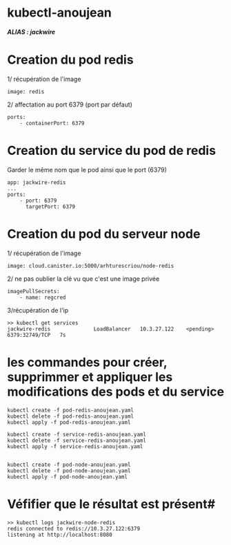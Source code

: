 # kubectl-anoujean #

***ALIAS : jackwire***

# Creation du pod redis #
1/ récupération de l'image
```
image: redis
```

2/ affectation au port 6379 (port par défaut)
```
ports:
    - containerPort: 6379
```

# Creation du service du pod de redis #
Garder le même nom que le pod ainsi que le port (6379)
```
app: jackwire-redis
...
ports:
    - port: 6379
      targetPort: 6379
```

# Creation du pod du serveur node #
1/ récupération de l'image 

```
image: cloud.canister.io:5000/arhturescriou/node-redis
```

2/ ne pas oublier la clé vu que c'est une image privée
```
imagePullSecrets:
    - name: regcred
```

3/récupération de l'ip
```
>> kubectl get services
jackwire-redis              LoadBalancer   10.3.27.122    <pending>         6379:32749/TCP   7s
```

# les commandes pour créer, supprimmer et appliquer les modifications des pods et du service #

```
kubectl create -f pod-redis-anoujean.yaml
kubectl delete -f pod-redis-anoujean.yaml
kubectl apply -f pod-redis-anoujean.yaml

kubectl create -f service-redis-anoujean.yaml
kubectl delete -f service-redis-anoujean.yaml
kubectl apply -f service-redis-anoujean.yaml


kubectl create -f pod-node-anoujean.yaml
kubectl delete -f pod-node-anoujean.yaml
kubectl apply -f pod-node-anoujean.yaml
```

# Véfifier que le résultat est présent#

```
>> kubectl logs jackwire-node-redis
redis connected to redis://10.3.27.122:6379
listening at http://localhost:8080
```

